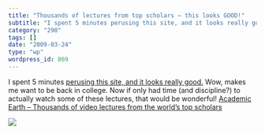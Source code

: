 ```yaml
---
title: "Thousands of lectures from top scholars – this looks GOOD!"
subtitle: "I spent 5 minutes perusing this site, and it looks really good. Wow, ma..."
category: "298"
tags: []
date: "2009-03-24"
type: "wp"
wordpress_id: 869
---
```

I spent 5 minutes [perusing this site, and it looks really good.](http://academicearth.org/) Wow, makes me want to be back in college. Now if only had time (and discipline?) to actually watch some of these lectures, that would be wonderful!
[Academic Earth – Thousands of video lectures from the world’s top scholars](http://academicearth.org/)

![](https://i0.wp.com/img.zemanta.com/pixy.gif?w=584)
